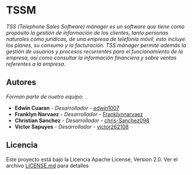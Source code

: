 # TSSM
_TSS (Telephone Sales Software) mánager es un software que tiene como propósito la gestión de información de los clientes, 
tanto personas naturales como jurídicas, de una empresa de telefonía móvil, esto incluye los planes, su consumo y la facturación. 
TSS mánager permite además la gestión de usuarios y procesos recurrentes para el funcionamiento de la empresa, 
así como consultar la información financiera y sobre ventas referentes a la empresa._

## Autores 
_Forman parte de nuetro equipo:_
* **Edwin Cuaran** - *Desarrollador* - [edwin1007](https://github.com/edwin1007)
* **Franklyn Narvaez** - *Desarrollador* - [Franklynnarvaez](https://github.com/Franklynnarvaez)
* **Christian Sanchez** - *Desarrollador* - [chris-Sanchez098](https://github.com/chris-Sanchez098)
* **Víctor Sapuyes** - *Desarrollador* - [victor262108](https://github.com/victor262108)

## Licencia 

Este proyecto está bajo la Licencia  Apache License, Version 2.0. Ver el archivo [LICENSE.md](LICENSE.md) para detalles
